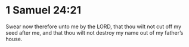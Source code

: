 # 1 Samuel 24:21

Swear now therefore unto me by the LORD, that thou wilt not cut off my seed after me, and that thou wilt not destroy my name out of my father’s house.